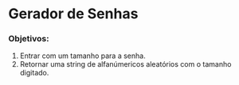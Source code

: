 # Gerador de Senhas

### Objetivos:
1. Entrar com um tamanho para a senha.
1. Retornar uma string de alfanúmericos aleatórios com o tamanho digitado.

